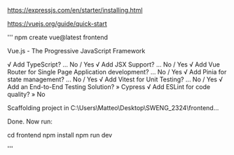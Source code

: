 https://expressjs.com/en/starter/installing.html

https://vuejs.org/guide/quick-start

'''
npm create vue@latest frontend

Vue.js - The Progressive JavaScript Framework

√ Add TypeScript? ... No / Yes
√ Add JSX Support? ... No / Yes
√ Add Vue Router for Single Page Application development? ... No / Yes
√ Add Pinia for state management? ... No / Yes
√ Add Vitest for Unit Testing? ... No / Yes
√ Add an End-to-End Testing Solution? » Cypress
√ Add ESLint for code quality? » No

Scaffolding project in C:\Users\Matteo\Desktop\SWENG_2324\frontend...

Done. Now run:

  cd frontend
  npm install
  npm run dev

'''
